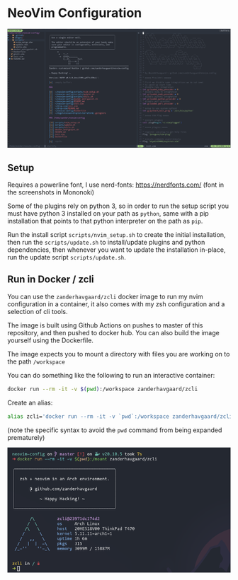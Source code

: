 # NeoVim Configuration

![Banner screenshot](images/screenshot.png)

## Setup

Requires a powerline font, I use nerd-fonts: https://nerdfonts.com/ (font in the screenshots in Mononoki)

Some of the plugins rely on python 3, so in order to run the setup script you must have python 3 installed on your path as `python`, same with a pip installation that points to that python interpreter on the path as `pip`.

Run the install script `scripts/nvim_setup.sh` to create the initial installation, then run the `scripts/update.sh` to install/update plugins and python dependencies, then whenever you want to update the installation in-place, run the update script `scripts/update.sh`.

## Run in Docker / zcli

You can use the `zanderhavgaard/zcli` docker image to run my nvim configuration in a container, it also comes with my zsh configuration and a selection of cli tools.

The image is built using Github Actions on pushes to master of this repository, and then pushed to docker hub.
You can also build the image yourself using the Dockerfile.

The image expects you to mount a directory with files you are working on to the path `/workspace`

You can do something like the following to run an interactive container:

```bash
docker run --rm -it -v $(pwd):/workspace zanderhavgaard/zcli
```

Create an alias:

```bash
alias zcli='docker run --rm -it -v `pwd`:/workspace zanderhavgaard/zcli'
```

(note the specific syntax to avoid the `pwd` command from being expanded prematurely)

![zcli Screenshot](images/zcli_screenshot.png)
